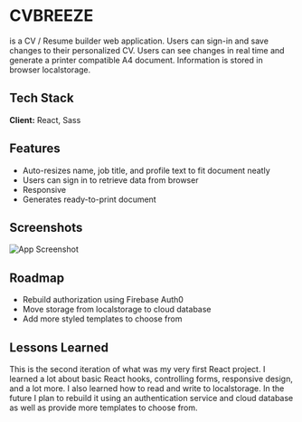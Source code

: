 # CVBREEZE

is a CV / Resume builder web application. Users can sign-in and save changes to their personalized CV. Users can see changes in real time and generate a printer compatible A4 document.  Information is stored in browser localstorage.
## Tech Stack

**Client:** React, Sass
## Features
- Auto-resizes name, job title, and profile text to fit document neatly
- Users can sign in to retrieve data from browser
- Responsive
- Generates ready-to-print document
## Screenshots

![App Screenshot](https://res.cloudinary.com/dklynundl/image/upload/v1640891914/portfolio/cvbreeze2.png)
## Roadmap

- Rebuild authorization using Firebase Auth0
- Move storage from localstorage to cloud database
- Add more styled templates to choose from
## Lessons Learned

This is the second iteration of what was my very first React project. I learned a lot about basic React hooks, controlling forms, responsive design, and a lot more. I also learned how to read and write to localstorage. In the future I plan to rebuild it using an authentication service and cloud database as well as provide more templates to choose from.


